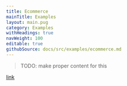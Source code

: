 ```yaml
---
title: Ecommerce
mainTitle: Examples
layout: main.pug
category: Examples
withHeadings: true
navWeight: 100
editable: true
githubSource: docs/src/examples/ecommerce.md
---
```


> TODO: make proper content for this

[link](examples/ecommerce/index.html)
